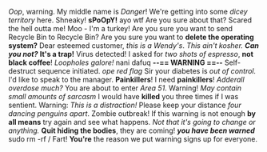 _Oop_, warning.
My middle name is _Danger_!
We're getting into some _dicey territory_ here.
Shneaky!
**sPoOpY!**
ayo wtf
Are you sure about that?
Scared the hell outta me!
Moo - I'm a turkey!
Are you sure you want to send Recycle Bin to Recycle Bin?
Are you sure you want to **delete the operating system?**
Dear esteemed customer, _this is a Wendy's_.
_This ain't kosher._
**_Can you not?_**
**It's a trap!**
Virus detected!
I asked for _two shots of espresso_, **not black coffee**!
_Loopholes galore!_
nani dafuq
**--== WARNING ==--**
Self-destruct sequence initiated.
_ope red flag_
Sir your diabetes is _out of control._
I'd like to speak to the manager.
**Painkillers**! I need **painkillers**!
_Adderall overdose much?_
You are about to enter _Area 51_.
Warning! _May contain small amounts of sarcasm_
I would have **killed** you three times if I was sentient.
Warning: _This is a distraction!_
Please keep your distance _four dancing penguins apart_.
Zombie outbreak!
If this warning is not enough **by all means** try again and see what happens. _Not that it's going to change or
anything._
**Quit hiding the bodies**, they are coming!
**_you have been warned_**
sudo rm -rf /
Fart!
**You're** the reason we put warning signs up for everyone.
